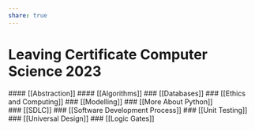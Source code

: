 ```yaml
---
share: true  
---  
```


# Leaving Certificate Computer Science 2023
#### [[Abstraction]]
#### [[Algorithms]]
### [[Databases]]
### [[Ethics and Computing]]
### [[Modelling]]
### [[More About Python]]
### [[SDLC]]
### [[Software Development Process]]
### [[Unit Testing]]
### [[Universal Design]]
### [[Logic Gates]]